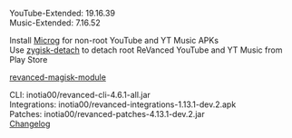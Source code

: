 YouTube-Extended: 19.16.39  
Music-Extended: 7.16.52  

Install [Microg](https://github.com/ReVanced/GmsCore/releases) for non-root YouTube and YT Music APKs  
Use [zygisk-detach](https://github.com/j-hc/zygisk-detach) to detach root ReVanced YouTube and YT Music from Play Store  

[revanced-magisk-module](https://github.com/j-hc/revanced-magisk-module)
  
CLI: inotia00/revanced-cli-4.6.1-all.jar  
Integrations: inotia00/revanced-integrations-1.13.1-dev.2.apk  
Patches: inotia00/revanced-patches-4.13.1-dev.2.jar  
[Changelog](https://github.com/inotia00/revanced-patches/releases/tag/v4.13.1-dev.2)  
